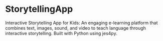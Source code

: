 # StorytellingApp
Interactive Storytelling App for Kids: An engaging e-learning platform that combines text, images, sound, and video to teach language through interactive storytelling. Built with Python using jes4py.
